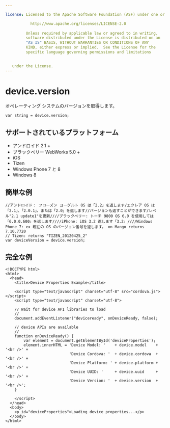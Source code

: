 ```yaml
---

license: Licensed to the Apache Software Foundation (ASF) under one or more contributor license agreements. See the NOTICE file distributed with this work for additional information regarding copyright ownership. The ASF licenses this file to you under the Apache License, Version 2.0 (the "License"); you may not use this file except in compliance with the License. You may obtain a copy of the License at

           http://www.apache.org/licenses/LICENSE-2.0
    
         Unless required by applicable law or agreed to in writing,
         software distributed under the License is distributed on an
         "AS IS" BASIS, WITHOUT WARRANTIES OR CONDITIONS OF ANY
         KIND, either express or implied.  See the License for the
         specific language governing permissions and limitations
    

   under the License.
---
```


# device.version

オペレーティング システムのバージョンを取得します。

    var string = device.version;
    

## サポートされているプラットフォーム

*   アンドロイド 2.1 +
*   ブラックベリー WebWorks 5.0 +
*   iOS
*   Tizen
*   Windows Phone 7 と 8
*   Windows 8

## 簡単な例

    //アンドロイド： フローズン ヨーグルト OS は「2.2」を返します/エクレア OS は「2.1」、「2.0.1」、または「2.0」を返します//バージョンも返すことができます/レベル"2.1 update1"を更新////ブラックベリー: トーチ 9800 OS 6.0 を使用しては「6.0.0.600」を返します////iPhone: iOS 3.2 返します「3.2」////Windows Phone 7: ex 現在の OS のバージョン番号を返します。 on Mango returns 7.10.7720
    // Tizen: returns "TIZEN_20120425_2"
    var deviceVersion = device.version;
    

## 完全な例

    <!DOCTYPE html>
    <html>
      <head>
        <title>Device Properties Example</title>
    
        <script type="text/javascript" charset="utf-8" src="cordova.js"></script>
        <script type="text/javascript" charset="utf-8">
    
        // Wait for device API libraries to load
        //
        document.addEventListener("deviceready", onDeviceReady, false);
    
        // device APIs are available
        //
        function onDeviceReady() {
            var element = document.getElementById('deviceProperties');
            element.innerHTML = 'Device Model: '    + device.model    + '<br />' +
                                'Device Cordova: '  + device.cordova  + '<br />' +
                                'Device Platform: ' + device.platform + '<br />' +
                                'Device UUID: '     + device.uuid     + '<br />' +
                                'Device Version: '  + device.version  + '<br />';
        }
    
        </script>
      </head>
      <body>
        <p id="deviceProperties">Loading device properties...</p>
      </body>
    </html>